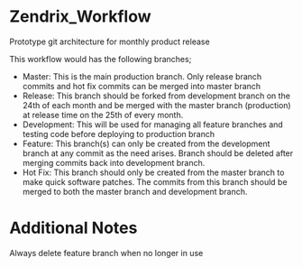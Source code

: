 # Zendrix_Workflow
Prototype git architecture for monthly product release

This workflow would has the following branches;
- Master: This is the main production branch. Only release branch commits and hot fix commits can be merged into master branch
- Release: This branch should be forked from development branch on the 24th of each month and be merged with the master branch (production) at release time on the 25th of every month.  
- Development: This will be used for managing all feature branches and testing code before deploying to production branch
- Feature: This branch(s) can only be created from the development branch at any commit as the need arises. Branch should be deleted after merging commits back into development branch.
- Hot Fix: This branch should only be created from the master branch to make quick software patches. The commits from this branch should be merged to both the master branch and development branch.

# Additional Notes
Always delete feature branch when no longer in use
